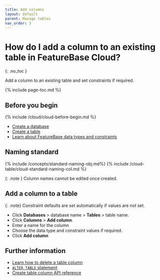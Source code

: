 ```yaml
---
title: Add columns
layout: default
parent: Manage tables
nav_order: 3
---
```


# How do I add a column to an existing table in FeatureBase Cloud?
{: .no_toc }

Add a column to an existing table and set constraints if required.

{% include page-toc.md %}

## Before you begin

{% include /cloud/cloud-before-begin.md %}
* [Create a database](/docs/cloud/cloud-databases/cloud-db-create-custom)
* [Create a table](/docs/cloud/cloud-tables/cloud-table-create)
* [Learn about FeatureBase data types and constraints](/docs/sql-guide/data-types/data-types-home)

## Naming standard

{% include /concepts/standard-naming-obj.md%}
{% include /cloud-table/cloud-standard-naming-col.md %}

{: .note }
Column names cannot be edited once created.

## Add a column to a table

{: .note}
Constraint defaults are set automatically if values are not set.

* Click **Databases** > database name > **Tables** > table name.
* Click **Columns** > **Add column**.
* Enter a name for the column
* Choose the data type and constraint values if required.
* Click **Add column**

## Further information

* [Learn how to delete a table column](/docs/cloud/cloud-tables/cloud-table-delete-column)
* [`ALTER TABLE` statement](/docs/sql-guide/statements/statement-table-alter)
* [Create table column API reference](https://api-docs-featurebase-cloud.redoc.ly/latest#operation/createTableColumn)
